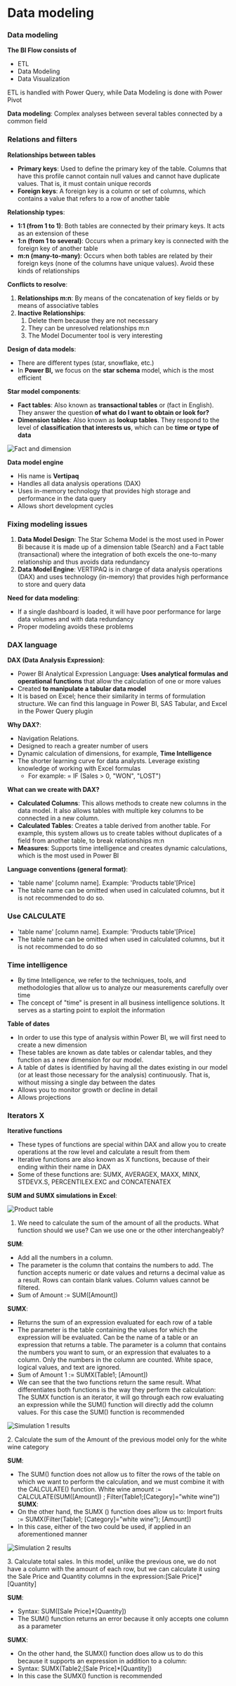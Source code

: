 # Data modeling

### Data modeling

**The BI Flow consists of**

* ETL
* Data Modeling
* Data Visualization

ETL is handled with Power Query, while Data Modeling is done with Power Pivot

**Data modeling**: Complex analyses between several tables connected by a common field

### Relations and filters

**Relationships between tables**

* **Primary keys**: Used to define the primary key of the table. Columns that have this profile cannot contain null values and cannot have duplicate values. That is, it must contain unique records
* **Foreign keys**: A foreign key is a column or set of columns, which contains a value that refers to a row of another table

**Relationship types**:

* **1:1 (from 1 to 1)**: Both tables are connected by their primary keys. It acts as an extension of these
* **1:n (from 1 to several)**: Occurs when a primary key is connected with the foreign key of another table
* **m:n (many-to-many)**: Occurs when both tables are related by their foreign keys (none of the columns have unique values). Avoid these kinds of relationships

**Conflicts to resolve**:

1. **Relationships m:n**: By means of the concatenation of key fields or by means of associative tables
2. **Inactive Relationships**:&#x20;
   1. Delete them because they are not necessary&#x20;
   2. They can be unresolved relationships m:n&#x20;
   3. The Model Documenter tool is very interesting

**Design of data models**:

* There are different types (star, snowflake, etc.)
* In **Power BI,** we focus on the **star schema** model, which is the most efficient

**Star model components**:

* **Fact tables**: Also known as **transactional tables** or (fact in English). They answer the question **of what do I want to obtain or look for?**
* **Dimension tables**: Also known as **lookup tables**. They respond to the level of **classification that interests us**, which can be **time or type of data**

![Fact and dimension](https://i.imgur.com/gTFNcvu.png)

**Data model engine**

* His name is **Vertipaq**
* Handles all data analysis operations (DAX)
* Uses in-memory technology that provides high storage and performance in the data query
* Allows short development cycles

### Fixing modeling issues

1. **Data Model Design**: The Star Schema Model is the most used in Power Bi because it is made up of a dimension table (Search) and a Fact table (transactional) where the integration of both excels the one-to-many relationship and thus avoids data redundancy
2. **Data Model Engine**: VERTIPAQ is in charge of data analysis operations (DAX) and uses technology (in-memory) that provides high performance to store and query data

**Need for data modeling**:

* If a single dashboard is loaded, it will have poor performance for large data volumes and with data redundancy
* Proper modeling avoids these problems

### DAX language

**DAX (Data Analysis Expression)**:

* Power BI Analytical Expression Language: **Uses analytical formulas and operational functions** that allow the calculation of one or more values
* Created **to manipulate a tabular data model**
* It is based on Excel; hence their similarity in terms of formulation structure. We can find this language in Power BI, SAS Tabular, and Excel in the Power Query plugin

**Why DAX?**:

* Navigation Relations.
* Designed to reach a greater number of users
* Dynamic calculation of dimensions, for example, **Time Intelligence**
* The shorter learning curve for data analysts. Leverage existing knowledge of working with Excel formulas
  * For example: = IF (Sales > 0, "WON", "LOST")

**What can we create with DAX?**

* **Calculated Columns**: This allows methods to create new columns in the data model. It also allows tables with multiple key columns to be connected in a new column.
* **Calculated Tables**: Creates a table derived from another table. For example, this system allows us to create tables without duplicates of a field from another table, to break relationships m:n
* **Measures**: Supports time intelligence and creates dynamic calculations, which is the most used in Power BI

**Language conventions (general format)**:

* 'table name' \[column name]. Example: 'Products table'\[Price]
* The table name can be omitted when used in calculated columns, but it is not recommended to do so.

### Use CALCULATE

* 'table name' \[column name]. Example: 'Products table'\[Price]
* The table name can be omitted when used in calculated columns, but it is not recommended to do so

### Time intelligence

* By time Intelligence, we refer to the techniques, tools, and methodologies that allow us to analyze our measurements carefully over time
* The concept of "time" is present in all business intelligence solutions. It serves as a starting point to exploit the information

**Table of dates**

* In order to use this type of analysis within Power BI, we will first need to create a new dimension
* These tables are known as date tables or calendar tables, and they function as a new dimension for our model.
* A table of dates is identified by having all the dates existing in our model (or at least those necessary for the analysis) continuously. That is, without missing a single day between the dates
* Allows you to monitor growth or decline in detail
* Allows projections

### Iterators X

**Iterative functions**

* These types of functions are special within DAX and allow you to create operations at the row level and calculate a result from them
* Iterative functions are also known as X functions, because of their ending within their name in DAX
* Some of these functions are: SUMX, AVERAGEX, MAXX, MINX, STDEVX.S, PERCENTILEX.EXC and CONCATENATEX

**SUM and SUMX simulations in Excel**:

![Product table](https://i.imgur.com/xWCFLYp.png)

1. We need to calculate the sum of the amount of all the products. What function should we use? Can we use one or the other interchangeably?

**SUM**:

* Add all the numbers in a column.
* The parameter is the column that contains the numbers to add. The function accepts numeric or date values ​​and returns a decimal value as a result. Rows can contain blank values. Column values ​​cannot be filtered.
* Sum of Amount := SUM(\[Amount])

**SUMX**:

* Returns the sum of an expression evaluated for each row of a table
* The parameter is the table containing the values ​​for which the expression will be evaluated. Can be the name of a table or an expression that returns a table. The parameter is a column that contains the numbers you want to sum, or an expression that evaluates to a column. Only the numbers in the column are counted. White space, logical values, and text are ignored.
* Sum of Amount 1 := SUMX(Table1; \[Amount])
* We can see that the two functions return the same result. What differentiates both functions is the way they perform the calculation: The SUMX function is an iterator, it will go through each row evaluating an expression while the SUM() function will directly add the column values. For this case the SUM() function is recommended

![Simulation 1 results](https://i.imgur.com/W3gMtjR.png)

2\. Calculate the sum of the Amount of the previous model only for the white wine category

**SUM**:

* The SUM() function does not allow us to filter the rows of the table on which we want to perform the calculation, and we must combine it with the CALCULATE() function. White wine amount := CALCULATE(SUM(\[Amount]) ; Filter(Table1;\[Category]=”white wine”)) **SUMX**:
* On the other hand, the SUMX () function does allow us to: Import fruits := SUMX(Filter(Table1; \[Category]=”white wine”); \[Amount])
* In this case, either of the two could be used, if applied in an aforementioned manner

![Simulation 2 results](https://i.imgur.com/YD5FtQt.png)

3\. Calculate total sales. In this model, unlike the previous one, we do not have a column with the amount of each row, but we can calculate it using the Sale Price and Quantity columns in the expression:\[Sale Price]\*\[Quantity]

**SUM**:

* Syntax: SUM(\[Sale Price]\*\[Quantity])
* The SUM() function returns an error because it only accepts one column as a parameter

**SUMX**:

* On the other hand, the SUMX() function does allow us to do this because it supports an expression in addition to a column:
* Syntax: SUMX(Table2;\[Sale Price]\*\[Quantity])
* In this case the SUMX() function is recommended
